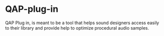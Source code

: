 # QAP-plug-in
QAP Plug in, is meant to be a tool that helps sound designers access easily to their library and provide help to optimize procedural audio samples. 
